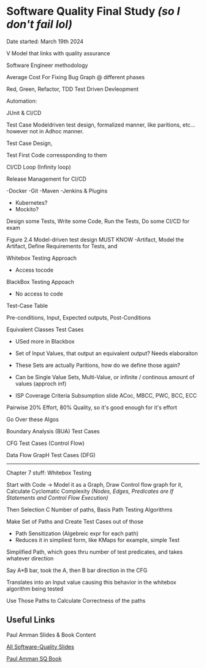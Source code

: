 # Software Quality Final Study *(so I don't fail lol)*
Date started: March 19th 2024


V Model that links with quality assurance

Software Engineer methodology

Average Cost For Fixing Bug Graph @ different phases

Red, Green, Refactor, TDD Test Driven Devleopment

Automation:

JUnit & CI/CD

Test Case Modeldriven test design, formalized manner, like paritions, etc... however not in Adhoc manner.


Test Case Design, 

Test First
Code corressponding to them

CI/CD Loop (Infinity loop)

Release Management for CI/CD

-Docker
-Git
-Maven
-Jenkins & Plugins
- Kubernetes?
- Mockito?


Design some Tests, Write some Code, Run the Tests, Do some CI/CD for exam

Figure 2.4 Model-driven test design MUST KNOW
-Artifact, Model the Artifact, Define Requirements for Tests, and 

Whitebox Testing Approach
* Access tocode

BlackBox Testing Appoach
* No access to code

Test-Case Table

Pre-conditions, Input, Expected outputs, Post-Conditions

Equivalent Classes Test Cases
- USed more in Blackbox
- Set of Input Values, that output an equivalent output? Needs elaboraiton
- These Sets are actually Paritions, how do we define those again?

- Can be Single Value Sets, Multi-Value, or infinite / continous amount of values (approch inf)

* ISP Coverage Criteria Subsumption slide ACoc, MBCC, PWC, BCC, ECC

Pairwise 20% Effort, 80% Quality, so it's good enough for it's effort

Go Over these Algos

Boundary Analysis (BUA) Test Cases

CFG Test Cases (Control Flow)

Data Flow GrapH Test Cases (DFG)
 

---

Chapter 7 stuff: Whitebox Testing

Start with Code -> Model it as a Graph, Draw Control flow graph for it, Calculate Cyclomatic Complexity *(Nodes, Edges, Predicates are If Statements and Control Flow Execution)*

Then Selection C Number of paths, Basis Path Testing Algorithms

Make Set of Paths and Create Test Cases out of those
- Path Sensitization (Algebreic expr for each path)
- Reduces it in simpliest form, like KMaps for example, simple Test

Simplified Path, which goes thru number of test predicates, and takes whatever direction

Say A*B bar, took the A, then B bar direction in the CFG

Translates into an Input value causing this behavior in the whitebox algorithm being tested

Use Those Paths to Calculate Correctness of the paths



## Useful Links

Paul Amman Slides & Book Content

[All Software-Quality Slides](https://cs.gmu.edu/~offutt/softwaretest/powerpoint/)

[Paul Amman SQ Book](https://www.google.com/url?sa=t&rct=j&q=&esrc=s&source=web&cd=&ved=2ahUKEwi08Z_ErdiDAxWKLzQIHdyqAyMQFnoECAYQAQ&url=https%3A%2F%2Feopcw.com%2Ffind%2FdownloadFiles%2F11&usg=AOvVaw3-NeoiBhuEGUsWwnF1nqRk&opi=89978449)


